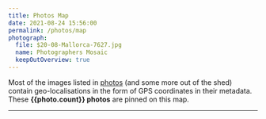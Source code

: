 ```yaml
---
title: Photos Map
date: 2021-08-24 15:56:00
permalink: /photos/map
photograph:
  file: $20-08-Mallorca-7627.jpg
  name: Photographers Mosaic
  keepOutOverview: true
---
```


Most of the images listed in [photos](/photos) (and some more out of the shed) contain geo-localisations in the form of GPS coordinates in their metadata. These **{{photo.count}} photos** are pinned on this map.

---
